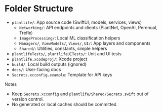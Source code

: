 # Folder Structure

- `plantlife/`: App source code (SwiftUI, models, services, views)
  - `Networking/`: API endpoints and clients (PlantNet, OpenAI, Perenual, Trefle)
  - `ImageProcessing/`: Local ML classification helpers
  - `Managers/`, `ViewModels/`, `Views/`, `UI/`: App layers and components
  - `Shared/`: Utilities, constants, simple helpers
- `plantlifeTests/`, `plantlifeUITests/`: Unit and UI tests
- `plantlife.xcodeproj/`: Xcode project
- `build/`: Local build outputs (ignored)
- `docs/`: User-facing docs
- `Secrets.xcconfig.example`: Template for API keys

Notes
- Keep `Secrets.xcconfig` and `plantlife/Shared/Secrets.swift` out of version control.
- No generated or local caches should be committed.
